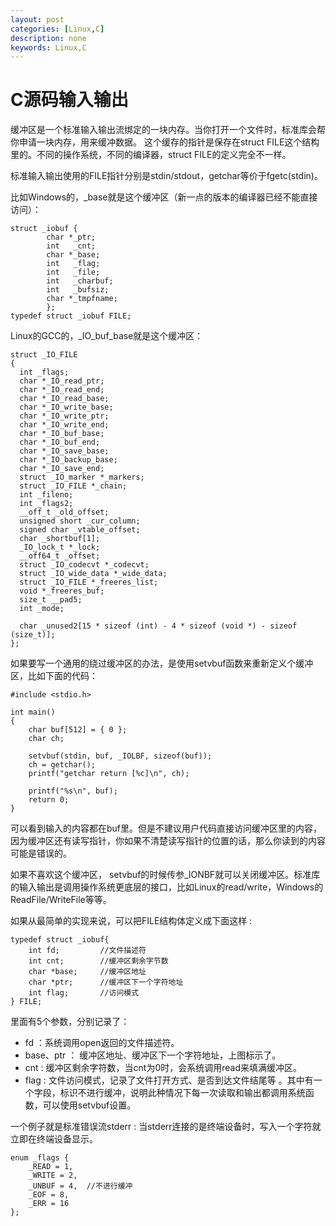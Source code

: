 ```yaml
---
layout: post
categories: [Linux,C]
description: none
keywords: Linux,C
---
```

# C源码输入输出

缓冲区是一个标准输入输出流绑定的一块内存。当你打开一个文件时，标准库会帮你申请一块内存，用来缓冲数据。 这个缓存的指针是保存在struct FILE这个结构里的。不同的操作系统，不同的编译器，struct FILE的定义完全不一样。

标准输入输出使用的FILE指针分别是stdin/stdout，getchar等价于fgetc(stdin)。

比如Windows的，_base就是这个缓冲区（新一点的版本的编译器已经不能直接访问）：
```
struct _iobuf {
        char *_ptr;
        int   _cnt;
        char *_base; 
        int   _flag;
        int   _file;
        int   _charbuf;
        int   _bufsiz;
        char *_tmpfname;
        };
typedef struct _iobuf FILE;
```
Linux的GCC的，_IO_buf_base就是这个缓冲区：
```
struct _IO_FILE
{
  int _flags;
  char *_IO_read_ptr;
  char *_IO_read_end;
  char *_IO_read_base;
  char *_IO_write_base;
  char *_IO_write_ptr;
  char *_IO_write_end;
  char *_IO_buf_base;
  char *_IO_buf_end;
  char *_IO_save_base;
  char *_IO_backup_base;
  char *_IO_save_end;
  struct _IO_marker *_markers;
  struct _IO_FILE *_chain;
  int _fileno;
  int _flags2;
  __off_t _old_offset;
  unsigned short _cur_column;
  signed char _vtable_offset;
  char _shortbuf[1];
  _IO_lock_t *_lock;
  __off64_t _offset;
  struct _IO_codecvt *_codecvt;
  struct _IO_wide_data *_wide_data;
  struct _IO_FILE *_freeres_list;
  void *_freeres_buf;
  size_t __pad5;
  int _mode;

  char _unused2[15 * sizeof (int) - 4 * sizeof (void *) - sizeof (size_t)];
};
```
如果要写一个通用的绕过缓冲区的办法，是使用setvbuf函数来重新定义个缓冲区，比如下面的代码：
```
#include <stdio.h>

int main()
{
    char buf[512] = { 0 };
    char ch;

    setvbuf(stdin, buf, _IOLBF, sizeof(buf));
    ch = getchar();
    printf("getchar return [%c]\n", ch);

    printf("%s\n", buf);
    return 0;
}
```
可以看到输入的内容都在buf里。但是不建议用户代码直接访问缓冲区里的内容，因为缓冲区还有读写指针，你如果不清楚读写指针的位置的话，那么你读到的内容可能是错误的。

如果不喜欢这个缓冲区， setvbuf的时候传参_IONBF就可以关闭缓冲区。标准库的输入输出是调用操作系统更底层的接口，比如Linux的read/write，Windows的ReadFile/WriteFile等等。


如果从最简单的实现来说，可以把FILE结构体定义成下面这样 :
```
typedef struct _iobuf{
	int fd;			//文件描述符
	int cnt;		//缓冲区剩余字节数
	char *base;		//缓冲区地址
	char *ptr;		//缓冲区下一个字符地址
	int flag;		//访问模式
} FILE;
```
里面有5个参数，分别记录了：
- fd ：系统调用open返回的文件描述符。
- base、ptr ： 缓冲区地址、缓冲区下一个字符地址，上图标示了。
- cnt : 缓冲区剩余字符数，当cnt为0时，会系统调用read来填满缓冲区。
- flag : 文件访问模式，记录了文件打开方式、是否到达文件结尾等 。其中有一个字段，标识不进行缓冲，说明此种情况下每一次读取和输出都调用系统函数，可以使用setvbuf设置。

一个例子就是标准错误流stderr : 当stderr连接的是终端设备时，写入一个字符就立即在终端设备显示。

```
enum _flags {
	_READ = 1,		
	_WRITE = 2,	
	_UNBUF = 4,	 //不进行缓冲
	_EOF = 8,		
	_ERR = 16
};
```

























